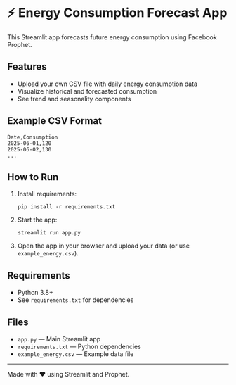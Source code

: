 # ⚡ Energy Consumption Forecast App

This Streamlit app forecasts future energy consumption using Facebook Prophet.

## Features
- Upload your own CSV file with daily energy consumption data
- Visualize historical and forecasted consumption
- See trend and seasonality components

## Example CSV Format
```
Date,Consumption
2025-06-01,120
2025-06-02,130
...
```

## How to Run
1. Install requirements:
   ```
   pip install -r requirements.txt
   ```
2. Start the app:
   ```
   streamlit run app.py
   ```
3. Open the app in your browser and upload your data (or use `example_energy.csv`).

## Requirements
- Python 3.8+
- See `requirements.txt` for dependencies

## Files
- `app.py` — Main Streamlit app
- `requirements.txt` — Python dependencies
- `example_energy.csv` — Example data file

---
Made with ❤️ using Streamlit and Prophet.
